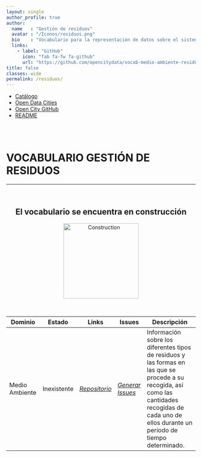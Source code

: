 ```yaml
---
layout: single
author_profile: true 
author:
  name   : "Gestión de residuos"
  avatar : "/Iconos/residuos.png"
  bio    : "Vocabulario para la representación de datos sobre el sistema de gestión de residuos."
  links:
    - label: "GitHub"
      icon: "fab fa-fw fa-github"
      url: "https://github.com/opencitydata/vocab-medio-ambiente-residuos"
title: false
classes: wide
permalink: /residuos/
---
```


<head>
<link href="/FEMPTFG/stylesheet.css" rel="stylesheet"/>
  
  <nav class="style-4">
<ul class="menu-4">
	<li class="current"><a href="https://fempcatalogo.github.io/FEMPTFG/" data-hover="Catálogo">Catálogo</a></li>
	<li class="left"><a href="http://vocab.linkeddata.es/datosabiertos/" data-hover="Open Data Cities">Open Data Cities</a></li>
	<li class="left"><a href="https://github.com/opencitydata/" data-hover="Open City GitHub">Open City GitHub</a></li>
	<li class="left"><a href="https://github.com/opencitydata/vocab-medio-ambiente-residuos/blob/main/README.md" data-hover="README">README</a></li>
</ul>
	</nav>
	<br><br>
  
</head>


<div id="bodyid">
<link href="/FEMPTFG/stylesheet.css" rel="stylesheet"/>

<h1> VOCABULARIO GESTIÓN DE RESIDUOS </h1>
</div>
  
---

&nbsp;
 
<h2 float="right" align="center"> El vocabulario se encuentra en construcción </h2>

<p float="right" align="center">   
<img src="/FEMPTFG/Iconos/constrA.png" alt="Construction" width="200"/>
</p>

&nbsp; &nbsp;
  
  
|Dominio |  Estado  |   Links   |   Issues   |   Descripción   | 
| -------- | -------- | --------- | ---------- | --------------- | 
| Medio Ambiente  | Inexistente  |  *[Repositorio](https://github.com/opencitydata/vocab-medio-ambiente-residuos)*  |  *[Generar Issues](https://github.com/opencitydata/vocab-medio-ambiente-residuos/issues)* |  Información sobre los diferentes tipos de residuos y las formas en las que se procede a su recogida, así como las cantidades recogidas de cada uno de ellos durante un período de tiempo determinado.   |  
 
  

 
&nbsp;


  
